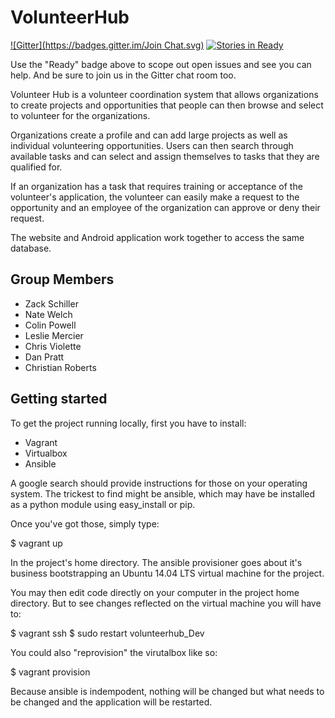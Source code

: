 
VolunteerHub
============

[![Gitter](https://badges.gitter.im/Join Chat.svg)](https://gitter.im/Code4Maine/volunteer-coordination?utm_source=badge&utm_medium=badge&utm_campaign=pr-badge&utm_content=badge) [![Stories in Ready](https://badge.waffle.io/code4maine/volunteer-coordination.png?label=ready&title=Ready)](https://waffle.io/code4maine/volunteer-coordination)

Use the "Ready" badge above to scope out open issues and see you can help. And
be sure to join us in the Gitter chat room too.

Volunteer Hub is a volunteer coordination system that allows organizations to 
create projects and opportunities that people can then browse and select to 
volunteer for the organizations.

Organizations create a profile and can add large projects as well as individual 
volunteering opportunities. Users can then search through available tasks and 
can select and assign themselves to tasks that they are qualified for.

If an organization has a task that requires training or acceptance of the 
volunteer's application, the volunteer can easily make a request to the 
opportunity and an employee of the organization can approve or deny their request.

The website and Android application work together to access the same database.

Group Members
-------------------
- Zack Schiller
- Nate Welch
- Colin Powell
- Leslie Mercier
- Chris Violette
- Dan Pratt
- Christian Roberts

Getting started
---------------

To get the project running locally, first you have to install:

  * Vagrant
  * Virtualbox
  * Ansible

A google search should provide instructions for those on your operating system.
The trickest to find might be ansible, which may have be installed as a python
module using easy_install or pip.

Once you've got those, simply type:

  $ vagrant up

In the project's home directory. The ansible provisioner goes about it's
business bootstrapping an Ubuntu 14.04 LTS virtual machine for the project.

You may then edit code directly on your computer in the project home directory.
But to see changes reflected on the virtual machine you will have to:

  $ vagrant ssh
  $ sudo restart volunteerhub_Dev

You could also "reprovision" the virutalbox like so:

  $ vagrant provision

Because ansible is indempodent, nothing will be changed but what needs to be
changed and the application will be restarted.

